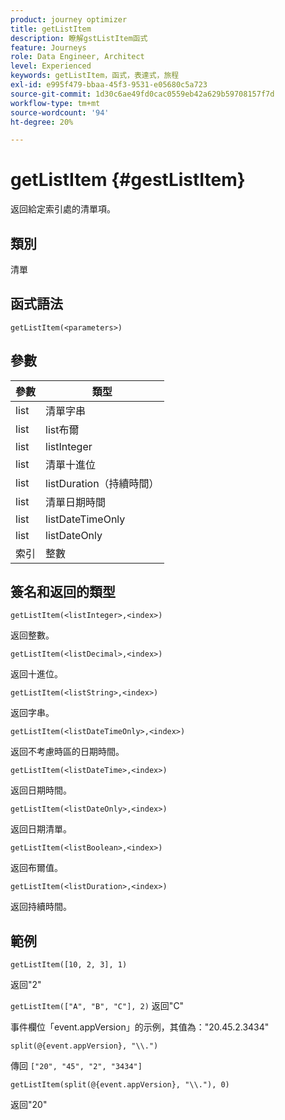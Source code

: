 ```yaml
---
product: journey optimizer
title: getListItem
description: 瞭解gstListItem函式
feature: Journeys
role: Data Engineer, Architect
level: Experienced
keywords: getListItem，函式，表達式，旅程
exl-id: e995f479-bbaa-45f3-9531-e05680c5a723
source-git-commit: 1d30c6ae49fd0cac0559eb42a629b59708157f7d
workflow-type: tm+mt
source-wordcount: '94'
ht-degree: 20%

---
```


# getListItem {#gestListItem}

返回給定索引處的清單項。

## 類別

清單

## 函式語法

`getListItem(<parameters>)`

## 參數

| 參數 | 類型 |
|-----------|------------------|
| list | 清單字串 |
| list | list布爾 |
| list | listInteger |
| list | 清單十進位 |
| list | listDuration（持續時間） |
| list | 清單日期時間 |
| list | listDateTimeOnly |
| list | listDateOnly |
| 索引 | 整數 |

## 簽名和返回的類型

`getListItem(<listInteger>,<index>)`

返回整數。

`getListItem(<listDecimal>,<index>)`

返回十進位。

`getListItem(<listString>,<index>)`

返回字串。

`getListItem(<listDateTimeOnly>,<index>)`

返回不考慮時區的日期時間。

`getListItem(<listDateTime>,<index>)`

返回日期時間。

`getListItem(<listDateOnly>,<index>)`

返回日期清單。

`getListItem(<listBoolean>,<index>)`

返回布爾值。

`getListItem(<listDuration>,<index>)`

返回持續時間。

## 範例

`getListItem([10, 2, 3], 1)`

返回&quot;2&quot;

`getListItem(["A", "B", "C"], 2)`
返回&quot;C&quot;

事件欄位「event.appVersion」的示例，其值為：&quot;20.45.2.3434&quot;

`split(@{event.appVersion}, "\\.")`

傳回 `["20", "45", "2", "3434"]`

`getListItem(split(@{event.appVersion}, "\\."), 0)`

返回&quot;20&quot;
